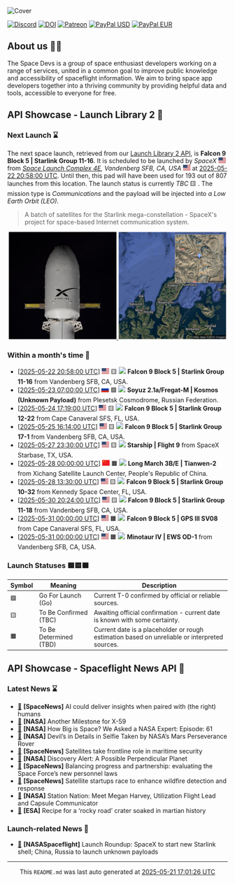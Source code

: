![Cover](https://raw.githubusercontent.com/TheSpaceDevs/Tutorials/main/assets/tsd_cover.png)


[![Discord](https://img.shields.io/badge/Discord-%237289DA.svg?style=for-the-badge&logo=discord&logoColor=white)](https://discord.gg/p7ntkNA)
[![DOI](https://img.shields.io/badge/DOI-10.5281/zenodo.15277896-blue.svg?style=for-the-badge)](https://doi.org/10.5281/zenodo.15277896)
[![Patreon](https://img.shields.io/badge/Patreon-F96854?style=for-the-badge&logo=patreon&logoColor=white)](https://www.patreon.com/TheSpaceDevs)
[![PayPal USD](https://img.shields.io/badge/PayPal-00457C?style=for-the-badge&logo=paypal&logoColor=white&label=USD)](https://www.paypal.com/donate/?hosted_button_id=UCPX4EL6E9JFA)
[![PayPal EUR](https://img.shields.io/badge/PayPal-00457C?style=for-the-badge&logo=paypal&logoColor=white&label=EUR)](https://www.paypal.com/donate/?hosted_button_id=5S7MGGWJJBHL6)

## About us 🧑‍🚀
The Space Devs is a group of space enthusiast developers working on a range of
services, united in a common goal to improve public knowledge and accessibility
of spaceflight information. We aim to bring space app developers together into a
thriving community by providing helpful data and tools, accessible to everyone
for free.

## API Showcase - Launch Library 2 🚀

### Next Launch ⌛
The next space launch, retrieved from our
<a href="https://thespacedevs.com/llapi">Launch Library 2 API</a>, is
**Falcon 9 Block 5 | Starlink Group 11-16**. It is scheduled to be launched by *SpaceX*
<img width="17" src="https://raw.githubusercontent.com/lipis/flag-icons/main/flags/4x3/us.svg" />
from *<a href="https://en.wikipedia.org/wiki/Vandenberg_Space_Launch_Complex_4#SLC-4E">Space Launch Complex 4E</a>, Vandenberg SFB, CA, USA*
<img width="17" src="https://raw.githubusercontent.com/lipis/flag-icons/main/flags/4x3/us.svg" />
at <a href="https://www.timeanddate.com/worldclock/fixedtime.html?iso=20250522T205800">2025-05-22 20:58:00 UTC</a>.  Until
then, this pad will have been used for 193
out of 807 launches from this location. The launch status is currently
*TBC* 🟨 . The mission type is
*Communications* and the payload will be injected
into *a Low Earth Orbit
(LEO)*.
<br>
<blockquote>
  A batch of satellites for the Starlink mega-constellation - SpaceX's project for space-based Internet communication system.
</blockquote>

<p float="left" align="center">
  <a href="https://en.wikipedia.org/wiki/Falcon_9" >
    <img alt="launch-image" width="49%" src="/profile/cache/launch_image.png" />
  </a>
  <a href="https://www.google.com/maps?q=34.632,-120.611" >
    <img alt="pad-location" width="49%" src="/profile/cache/new_pad_image.png"  />
  </a>
</p>

### Within a month's time 📅
- \[<a href="https://www.timeanddate.com/worldclock/fixedtime.html?iso=20250522T205800">2025-05-22 20:58:00 UTC</a>\]  <img width="17" src="https://raw.githubusercontent.com/lipis/flag-icons/main/flags/4x3/us.svg" /> 🟨  <a href="https://www.google.com/calendar/render?action=TEMPLATE&text=Falcon 9 Block 5 | Starlink Group 11-16&location=Vandenberg SFB, CA, USA&dates=20250522T205800Z%2F20250523T005800Z"><img border="0" width="15" src="https://upload.wikimedia.org/wikipedia/commons/a/a5/Google_Calendar_icon_%282020%29.svg"></a> **Falcon 9 Block 5 | Starlink Group 11-16** from Vandenberg SFB, CA, USA.
- \[<a href="https://www.timeanddate.com/worldclock/fixedtime.html?iso=20250523T070000">2025-05-23 07:00:00 UTC</a>\]  <img width="17" src="https://raw.githubusercontent.com/lipis/flag-icons/main/flags/4x3/ru.svg" /> 🟩  <a href="https://www.google.com/calendar/render?action=TEMPLATE&text=Soyuz 2.1a/Fregat-M | Kosmos (Unknown Payload)&location=Plesetsk Cosmodrome, Russian Federation&dates=20250523T070000Z%2F20250523T090000Z"><img border="0" width="15" src="https://upload.wikimedia.org/wikipedia/commons/a/a5/Google_Calendar_icon_%282020%29.svg"></a> **Soyuz 2.1a/Fregat-M | Kosmos (Unknown Payload)** from Plesetsk Cosmodrome, Russian Federation.
- \[<a href="https://www.timeanddate.com/worldclock/fixedtime.html?iso=20250524T171900">2025-05-24 17:19:00 UTC</a>\]  <img width="17" src="https://raw.githubusercontent.com/lipis/flag-icons/main/flags/4x3/us.svg" /> 🟨  <a href="https://www.google.com/calendar/render?action=TEMPLATE&text=Falcon 9 Block 5 | Starlink Group 12-22&location=Cape Canaveral SFS, FL, USA&dates=20250524T171900Z%2F20250524T211900Z"><img border="0" width="15" src="https://upload.wikimedia.org/wikipedia/commons/a/a5/Google_Calendar_icon_%282020%29.svg"></a> **Falcon 9 Block 5 | Starlink Group 12-22** from Cape Canaveral SFS, FL, USA.
- \[<a href="https://www.timeanddate.com/worldclock/fixedtime.html?iso=20250525T161400">2025-05-25 16:14:00 UTC</a>\]  <img width="17" src="https://raw.githubusercontent.com/lipis/flag-icons/main/flags/4x3/us.svg" /> 🟨  <a href="https://www.google.com/calendar/render?action=TEMPLATE&text=Falcon 9 Block 5 | Starlink Group 17-1&location=Vandenberg SFB, CA, USA&dates=20250525T161400Z%2F20250525T201400Z"><img border="0" width="15" src="https://upload.wikimedia.org/wikipedia/commons/a/a5/Google_Calendar_icon_%282020%29.svg"></a> **Falcon 9 Block 5 | Starlink Group 17-1** from Vandenberg SFB, CA, USA.
- \[<a href="https://www.timeanddate.com/worldclock/fixedtime.html?iso=20250527T233000">2025-05-27 23:30:00 UTC</a>\]  <img width="17" src="https://raw.githubusercontent.com/lipis/flag-icons/main/flags/4x3/us.svg" /> 🟨  <a href="https://www.google.com/calendar/render?action=TEMPLATE&text=Starship | Flight 9&location=SpaceX Starbase, TX, USA&dates=20250527T233000Z%2F20250528T013400Z"><img border="0" width="15" src="https://upload.wikimedia.org/wikipedia/commons/a/a5/Google_Calendar_icon_%282020%29.svg"></a> **Starship | Flight 9** from SpaceX Starbase, TX, USA.
- \[<a href="https://www.timeanddate.com/worldclock/fixedtime.html?iso=20250528T000000">2025-05-28 00:00:00 UTC</a>\]  <img width="17" src="https://raw.githubusercontent.com/lipis/flag-icons/main/flags/4x3/cn.svg" /> 🟧  <a href="https://www.google.com/calendar/render?action=TEMPLATE&text=Long March 3B/E | Tianwen-2&location=Xichang Satellite Launch Center, People&#x27;s Republic of China&dates=20250528T000000Z%2F20250528T000000Z"><img border="0" width="15" src="https://upload.wikimedia.org/wikipedia/commons/a/a5/Google_Calendar_icon_%282020%29.svg"></a> **Long March 3B/E | Tianwen-2** from Xichang Satellite Launch Center, People's Republic of China.
- \[<a href="https://www.timeanddate.com/worldclock/fixedtime.html?iso=20250528T133000">2025-05-28 13:30:00 UTC</a>\]  <img width="17" src="https://raw.githubusercontent.com/lipis/flag-icons/main/flags/4x3/us.svg" /> 🟨  <a href="https://www.google.com/calendar/render?action=TEMPLATE&text=Falcon 9 Block 5 | Starlink Group 10-32&location=Kennedy Space Center, FL, USA&dates=20250528T133000Z%2F20250528T180000Z"><img border="0" width="15" src="https://upload.wikimedia.org/wikipedia/commons/a/a5/Google_Calendar_icon_%282020%29.svg"></a> **Falcon 9 Block 5 | Starlink Group 10-32** from Kennedy Space Center, FL, USA.
- \[<a href="https://www.timeanddate.com/worldclock/fixedtime.html?iso=20250530T202400">2025-05-30 20:24:00 UTC</a>\]  <img width="17" src="https://raw.githubusercontent.com/lipis/flag-icons/main/flags/4x3/us.svg" /> 🟨  <a href="https://www.google.com/calendar/render?action=TEMPLATE&text=Falcon 9 Block 5 | Starlink Group 11-18&location=Vandenberg SFB, CA, USA&dates=20250530T202400Z%2F20250531T005500Z"><img border="0" width="15" src="https://upload.wikimedia.org/wikipedia/commons/a/a5/Google_Calendar_icon_%282020%29.svg"></a> **Falcon 9 Block 5 | Starlink Group 11-18** from Vandenberg SFB, CA, USA.
- \[<a href="https://www.timeanddate.com/worldclock/fixedtime.html?iso=20250531T000000">2025-05-31 00:00:00 UTC</a>\]  <img width="17" src="https://raw.githubusercontent.com/lipis/flag-icons/main/flags/4x3/us.svg" /> 🟧  <a href="https://www.google.com/calendar/render?action=TEMPLATE&text=Falcon 9 Block 5 | GPS III SV08&location=Cape Canaveral SFS, FL, USA&dates=20250531T000000Z%2F20250531T000000Z"><img border="0" width="15" src="https://upload.wikimedia.org/wikipedia/commons/a/a5/Google_Calendar_icon_%282020%29.svg"></a> **Falcon 9 Block 5 | GPS III SV08** from Cape Canaveral SFS, FL, USA.
- \[<a href="https://www.timeanddate.com/worldclock/fixedtime.html?iso=20250531T000000">2025-05-31 00:00:00 UTC</a>\]  <img width="17" src="https://raw.githubusercontent.com/lipis/flag-icons/main/flags/4x3/us.svg" /> 🟧  <a href="https://www.google.com/calendar/render?action=TEMPLATE&text=Minotaur IV | EWS OD-1&location=Vandenberg SFB, CA, USA&dates=20250531T000000Z%2F20250531T000000Z"><img border="0" width="15" src="https://upload.wikimedia.org/wikipedia/commons/a/a5/Google_Calendar_icon_%282020%29.svg"></a> **Minotaur IV | EWS OD-1** from Vandenberg SFB, CA, USA.


### Launch Statuses 🟩🟨🟧
<p align="center">
    <table class="tg">
    <thead>
      <tr>
        <th class="tg-0pky">Symbol</th>
        <th class="tg-0pky">Meaning</th>
        <th class="tg-0pky">Description</th>
      </tr>
    </thead>
    <tbody>
      <tr>
        <td class="tg-0pky">🟩</td>
        <td class="tg-0pky">Go For Launch (Go)</td>
        <td class="tg-0pky">Current T-0 confirmed by official or reliable sources.</td>
      </tr>
      <tr>
        <td class="tg-0pky">🟨</td>
        <td class="tg-0pky">To Be Confirmed (TBC)</td>
        <td class="tg-0pky">Awaiting official confirmation - current date is known with some certainty.</td>
      </tr>
      <tr>
        <td class="tg-0pky">🟧</td>
        <td class="tg-0pky">To Be Determined (TBD)</td>
        <td class="tg-0pky">Current date is a placeholder or rough estimation based on unreliable or interpreted sources.</td>
      </tr>
    </tbody>
    </table>
</p>

## API Showcase - Spaceflight News API 📰

### Latest News ⌛
- <a href="https://spacenews.com/ai-could-deliver-insights-when-paired-with-the-right-humans/" >🔗</a> **[SpaceNews]** AI could deliver insights when paired with (the right) humans
- <a href="https://www.nasa.gov/image-article/another-milestone-for-x-59/" >🔗</a> **[NASA]** Another Milestone for X-59
- <a href="https://www.nasa.gov/science-research/astrophysics/how-big-is-space-we-asked-a-nasa-expert-episode-61/" >🔗</a> **[NASA]** How Big is Space? We Asked a NASA Expert: Episode: 61
- <a href="https://www.nasa.gov/missions/mars-2020-perseverance/perseverance-rover/devils-in-details-in-selfie-taken-by-nasas-mars-perseverance-rover/" >🔗</a> **[NASA]** Devil’s in Details in Selfie Taken by NASA’s Mars Perseverance Rover
- <a href="https://spacenews.com/satellites-take-frontline-role-in-maritime-security/" >🔗</a> **[SpaceNews]** Satellites take frontline role in maritime security
- <a href="https://science.nasa.gov/universe/exoplanets/discovery-alert-a-possible-perpendicular-planet/" >🔗</a> **[NASA]** Discovery Alert: A Possible Perpendicular Planet
- <a href="https://spacenews.com/balancing-progress-and-partnership-evaluating-the-space-forces-new-personnel-laws/" >🔗</a> **[SpaceNews]** Balancing progress and partnership: evaluating the Space Force’s new personnel laws
- <a href="https://spacenews.com/satellite-startups-race-to-enhance-wildfire-detection-and-response/" >🔗</a> **[SpaceNews]** Satellite startups race to enhance wildfire detection and response
- <a href="https://www.nasa.gov/centers-and-facilities/johnson/station-nation-meet-megan-harvey-utilization-flight-lead-and-capsule-communicator/" >🔗</a> **[NASA]** Station Nation: Meet Megan Harvey, Utilization Flight Lead and Capsule Communicator
- <a href="https://www.esa.int/Science_Exploration/Space_Science/Mars_Express/Recipe_for_a_rocky_road_crater_soaked_in_martian_history" >🔗</a> **[ESA]** Recipe for a ‘rocky road’ crater soaked in martian history


### Launch-related News 🚀

- <a href="https://www.nasaspaceflight.com/2025/05/launch-roundup-051925/" >🔗</a> **[NASASpaceflight]** Launch Roundup: SpaceX to start new Starlink shell; China, Russia to launch unknown payloads


<hr>
  <div align="center">
  This <code>README.md</code> was last auto generated at <a href="https://www.timeanddate.com/worldclock/fixedtime.html?iso=20250521T170126">2025-05-21 17:01:26 UTC</a>
  <br>
  <!-- <a href="https://medium.com/@g.h.garrett" target="_blank">Learn to add space launches to your profile here!</a> -->
</div>